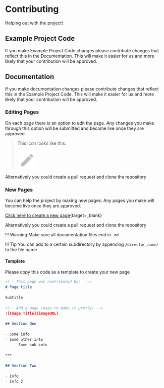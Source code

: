 # Contributing

Helping out with the project!
<!-- TODO: Add note about python install -->

## Example Project Code

If you make Example Project Code changes please contribute changes that reflect this in the Documentation. This will make it easier for us and more likely that your contribution will be approved.

## Documentation

If you make documentation changes please contribute changes that reflect this in the Example Project Code. This will make it easier for us and more likely that your contribution will be approved.

### Editing Pages

On each page there is an option to edit the page. Any changes you make through this option will be submitted and become live once they are approved.  

> This icon looks like this:
> 
> ![](assets/images/contributing/edit_icon.png)

Alternatively you could create a pull request and clone the repository

### New Pages

You can help the project by making new pages. Any pages you make will become live once they are approved.  

[Click here to create a new page](https://github.com/FRCTeam3255/FRC-Java-Tutorial/new/remaster/Docs_Source/docs){target=_blank}

Alternatively you could create a pull request and clone the repository

!!! Warning
    Make sure all documentation files end in `.md`

!!! Tip
    You can add to a certain subdirectory by appending `/director_name/` to the file name

#### Template

Please copy this code as a template to create your new page

```markdown
<!-- This page was contributed by:  -->
# Page title

Subtitle

<!-- Add a page image to make it pretty! -->
![Image Title](imageURL)

## Section One

- Some info
- Some other into
    - Some sub info

***

## Section Two

- Info
- Info 2
```
